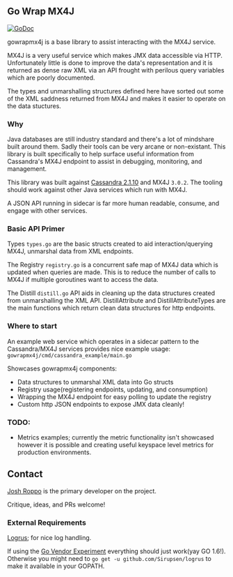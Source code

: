Go Wrap MX4J
------------

[![GoDoc](https://godoc.org/github.com/lytics/gowrapmx4?status.svg)](https://godoc.org/github.com/lytics/gowrapmx4j)

gowrapmx4j is a base library to assist interacting with the MX4J service.

MX4J is a very useful service which makes JMX data accessible via HTTP. Unfortunately little is done to
improve the data's representation and it is returned as dense raw XML via an API frought with perilous
query variables which are poorly documented.

The types and unmarshalling structures defined here have sorted out some of the XML saddness
returned from MX4J and makes it easier to operate on the data stuctures.

### Why
Java databases are still industry standard and there's a lot of mindshare built around them. Sadly their tools
can be very arcane or non-existant. This library is built specifically to help surface useful
information from Cassandra's MX4J endpoint to assist in debugging, monitoring, and management.

This library was built against [Cassandra 2.1.10](http://cassandra.apache.org/download/) and MX4J `3.0.2`. The tooling should work against other Java services which run with MX4J. 

A JSON API running in sidecar is far more human readable, consume, and engage with other services. 

### Basic API Primer

Types `types.go` are the basic structs created to aid interaction/querying MX4J, unmarshal data from XML endpoints.

The Registry `registry.go` is a concurrent safe map of MX4J data which is updated when queries are made.
This is to reduce the number of calls to MX4J if multiple goroutines want to access the data.

The Distill `distill.go` API aids in cleaning up the data structures created from unmarshalling the
XML API. DistillAttribute and DistillAttributeTypes are the main functions which return
clean data structures for http endpoints.

### Where to start
An example web service which operates in a sidecar pattern to the Cassandra/MX4J services provides nice
example usage: `gowrapmx4j/cmd/cassandra_example/main.go`

Showcases gowrapmx4j components:  

* Data structures to unmarshal XML data into Go structs
* Registry usage(registering endpoints, updating, and consumption)
* Wrapping the MX4J endpoint for easy polling to update the registry
* Custom http JSON endpoints to expose JMX data cleanly!

### TODO:
* Metrics examples; currently the metric functionality isn't showcased however it is possible and creating useful keyspace level metrics for production environments. 

## Contact
[Josh Roppo](https://github.com/Ropes) is the primary developer on the project.

Critique, ideas, and PRs welcome!

### External Requirements
[Logrus](https://github.com/Sirupsen/logrus); for nice log handling.

If using the [Go Vendor Experiment](https://medium.com/@freeformz/go-1-5-s-vendor-experiment-fd3e830f52c3#.fq1ap96hb) everything should just work(yay GO 1.6!). Otherwise you might need to `go get -u github.com/Sirupsen/logrus` to make it available in your GOPATH.


